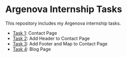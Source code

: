 # Argenova Internship Tasks
This repository includes my Argenova internship tasks.
* [Task 1](https://github.com/ozgecinko/ArgenovaInternship/tree/master/Task%201): Contact Page
* [Task 2](https://github.com/ozgecinko/ArgenovaInternship/tree/master/Task%202): Add Header to Contact Page
* [Task 3](https://github.com/ozgecinko/ArgenovaInternship/tree/master/Task%203): Add Footer and Map to Contact Page
* [Task 4](https://github.com/ozgecinko/ArgenovaInternship/tree/master/Task%204): Blog Page